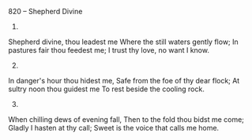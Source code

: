 820 – Shepherd Divine


1.
Shepherd divine, thou leadest me
Where the still waters gently flow;
In pastures fair thou feedest me;
I trust thy love, no want I know.

2.
In danger's hour thou hidest me,
Safe from the foe of thy dear flock;
At sultry noon thou guidest me
To rest beside the cooling rock.

3.
When chilling dews of evening fall,
Then to the fold thou bidst me come;
Gladly I hasten at thy call;
Sweet is the voice that calls me home.
